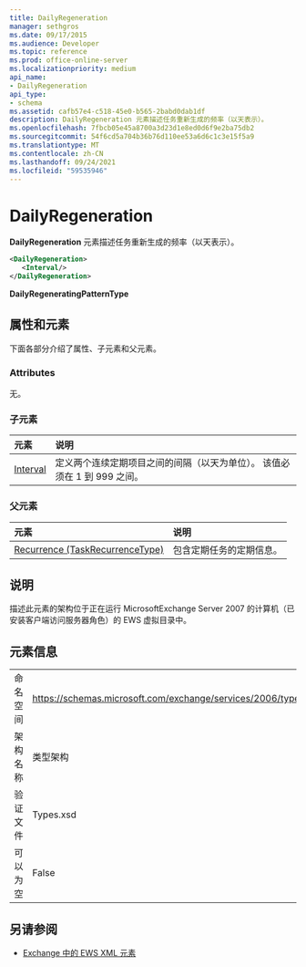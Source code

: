 ```yaml
---
title: DailyRegeneration
manager: sethgros
ms.date: 09/17/2015
ms.audience: Developer
ms.topic: reference
ms.prod: office-online-server
ms.localizationpriority: medium
api_name:
- DailyRegeneration
api_type:
- schema
ms.assetid: cafb57e4-c518-45e0-b565-2babd0dab1df
description: DailyRegeneration 元素描述任务重新生成的频率（以天表示）。
ms.openlocfilehash: 7fbcb05e45a8700a3d23d1e8ed0d6f9e2ba75db2
ms.sourcegitcommit: 54f6cd5a704b36b76d110ee53a6d6c1c3e15f5a9
ms.translationtype: MT
ms.contentlocale: zh-CN
ms.lasthandoff: 09/24/2021
ms.locfileid: "59535946"
---
```

# <a name="dailyregeneration"></a>DailyRegeneration

**DailyRegeneration** 元素描述任务重新生成的频率（以天表示）。 
  
```xml
<DailyRegeneration>
   <Interval/>
</DailyRegeneration>
```

**DailyRegeneratingPatternType**

## <a name="attributes-and-elements"></a>属性和元素

下面各部分介绍了属性、子元素和父元素。
  
### <a name="attributes"></a>Attributes

无。
  
### <a name="child-elements"></a>子元素

|**元素**|**说明**|
|:-----|:-----|
|[Interval](interval.md) <br/> |定义两个连续定期项目之间的间隔（以天为单位）。 该值必须在 1 到 999 之间。  <br/> |
   
### <a name="parent-elements"></a>父元素

|**元素**|**说明**|
|:-----|:-----|
|[Recurrence (TaskRecurrenceType)](recurrence-taskrecurrencetype.md) <br/> |包含定期任务的定期信息。  <br/> |
   
## <a name="remarks"></a>说明

描述此元素的架构位于正在运行 MicrosoftExchange Server 2007 的计算机（已安装客户端访问服务器角色）的 EWS 虚拟目录中。
  
## <a name="element-information"></a>元素信息

|||
|:-----|:-----|
|命名空间  <br/> |https://schemas.microsoft.com/exchange/services/2006/types  <br/> |
|架构名称  <br/> |类型架构  <br/> |
|验证文件  <br/> |Types.xsd  <br/> |
|可以为空  <br/> |False  <br/> |
   
## <a name="see-also"></a>另请参阅

- [Exchange 中的 EWS XML 元素](ews-xml-elements-in-exchange.md)

